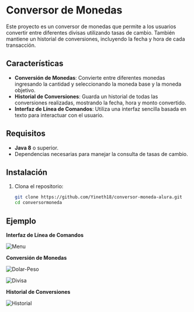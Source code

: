 # Conversor de Monedas

Este proyecto es un conversor de monedas que permite a los usuarios convertir entre diferentes divisas utilizando tasas de cambio. También mantiene un historial de conversiones, incluyendo la fecha y hora de cada transacción.

## Características

- **Conversión de Monedas**: Convierte entre diferentes monedas ingresando la cantidad y seleccionando la moneda base y la moneda objetivo.
- **Historial de Conversiones**: Guarda un historial de todas las conversiones realizadas, mostrando la fecha, hora y monto convertido.
- **Interfaz de Línea de Comandos**: Utiliza una interfaz sencilla basada en texto para interactuar con el usuario.

## Requisitos

- **Java 8** o superior.
- Dependencias necesarias para manejar la consulta de tasas de cambio.

## Instalación

1. Clona el repositorio:

   ```bash
   git clone https://github.com/Yineth18/conversor-moneda-alura.git
   cd conversormoneda

## Ejemplo

**Interfaz de Línea de Comandos**

![Menu](https://github.com/user-attachments/assets/a17109ef-969d-4bf6-9d19-c317ed7306d3)

**Conversión de Monedas**

![Dolar-Peso](https://github.com/user-attachments/assets/ddd90d77-2327-4bf6-a9d6-0afcdb175131)

![Divisa](https://github.com/user-attachments/assets/26d43f1f-e4a1-437a-8a6b-b978fe654bf7)

**Historial de Conversiones**

![Historial](https://github.com/user-attachments/assets/5711b4ff-1c40-47fe-985f-86a45fd32349)




